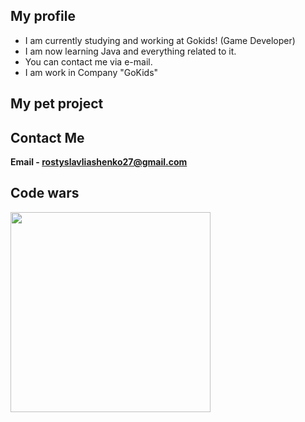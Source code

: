 ## My profile

- I am currently studying and working at Gokids! (Game Developer)
- I am now learning Java and everything related to it.
- You can contact me via e-mail.
- I am work in Company "GoKids"

## My pet project


## Contact Me
<strong>Email  - rostyslavliashenko27@gmail.com</strong><br>

## Code wars
<p><img align="center" width = "320" src="https://www.codewars.com/users/Kivi27/badges/large"></p>


